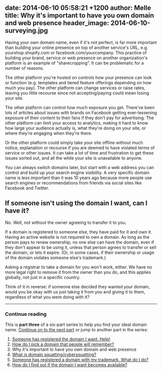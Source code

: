 date: 2014-06-10 05:58:21 +1200
author: Melle
title: Why it's important to have you own domain and web presence
header_image: 2014-06-10-surveying.jpg
----

<!-- excerpt -->

Having your own domain name, even if it's not perfect, is far more important than building your online presence on top of another service's URL, e.g. yourshop.shopify.com or facebook.com/yourcompany. This practice of building your brand, service or web presence on another organization's platform is an example of "sharecropping". It can be problematic for a number of reasons.

The other platform you're hosted on controls how your presence can look or function (e.g. templates and tiered feature offerings depending on how much you pay). The other platform can change services or raise rates, leaving you little recourse since not accepting/paying could mean losing your site. 

<!-- /excerpt -->

The other platform can control how much exposure you get. There've been lots of articles about issues with brands on Facebook getting ever-lessening exposure of their content to their fans if they don't pay for advertising. The other platform can limit your access to analytics, making it hard to know how large your audience actually is, what they're doing on your site, or where they're engaging when they're there. 

Or the other platform could simply take your site offline without much notice, explanation or recourse if you are deemed to have violated terms of service or other issues. It can take a lot of time and frustration to get these issues sorted out, and all the while your site is unavailable to anyone.

You can always switch domains later, but start with a web address you can control and build up your search engine visibility. A very specific domain name is less important than it was 10 years ago because more people use search engines or recommendations from friends via social sites like Facebook and Twitter.


## If someone isn't using the domain I want, can I have it?

No. Well, not without the owner agreeing to transfer it to you. 

If a domain is registered to someone else, they have paid for it and own it. Having an active website is not required to own a domain. As long as the person pays to renew ownership, no one else can have the domain, even if they don't appear to be using it, unless that person agrees to transfer or sell the domain, or lets it expire. (Or, in some cases, if their ownership or usage of the domain violates someone else's trademark.)

Asking a registrar to take a domain for you won't work, either. We have no more legal right to remove it from the owner than you do, and this applies globally, not just in a specific country. 

Think of it in reverse: if someone else decided they wanted _your_ domain, would you be okay with us just taking it from you and giving it to them, regardless of what you were doing with it?


***

### Continue reading

This is **part three** of a six-part series to help you find your ideal domain name. [Continue on to the next part](https://iwantmyname.com/blog/2014/06/domain-already-registered-pt4.html) or jump to another part in the series:

1. [Someone has registered the domain I want. Help!](https://iwantmyname.com/blog/2014/06/domain-already-registered-pt1.html)
2. [How do I pick a domain that people will remember?](https://iwantmyname.com/blog/2014/06/domain-already-registered-pt2.html)
3. Why it's important to have you own domain and web presence
4. [What is domain squatting/cybersquatting?](https://iwantmyname.com/blog/2014/06/domain-already-registered-pt4.html)
5. [Someone has registered a domain with my trademark. What do I do?](https://iwantmyname.com/blog/2014/06/domain-already-registered-pt5.html)
6. [How do I find out if the domain I want becomes available?](https://iwantmyname.com/blog/2014/06/domain-already-registered-pt6.html)
